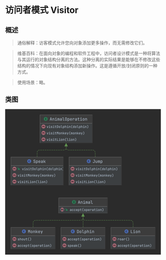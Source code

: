 # 访问者模式 Visitor

## 概述
> 通俗解释：访客模式允许您向对象添加更多操作，而无需修改它们。

> 维基百科：在面向对象的编程和软件工程中，访问者设计模式是一种将算法与其运行的对象结构分离的方法。这种分离的实际结果是能够在不修改这些结构的情况下向现有对象结构添加新操作。这是遵循开放/封闭原则的一种方式。

> 使用场景：略。

## 类图
![](Visitor.png)